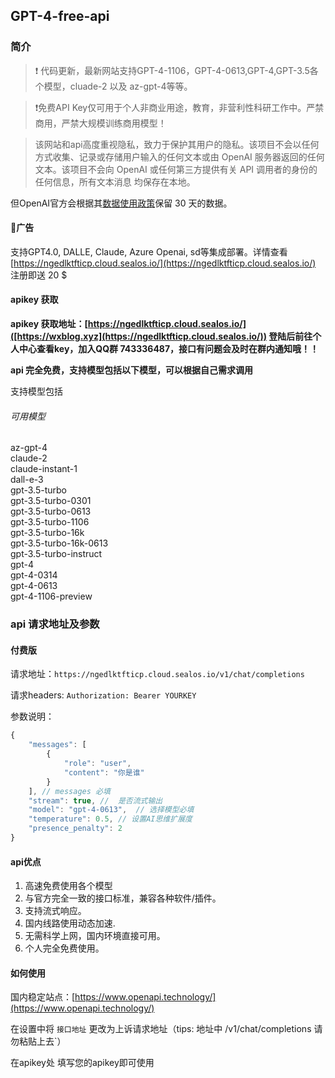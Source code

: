 ## GPT-4-free-api

### 简介

> ❗️ 代码更新，最新网站支持GPT-4-1106，GPT-4-0613,GPT-4,GPT-3.5各个模型，cluade-2 以及 az-gpt-4等等。

> ❗️免费API Key仅可用于个人非商业用途，教育，非营利性科研工作中。严禁商用，严禁大规模训练商用模型！

> 该网站和api高度重视隐私，致力于保护其用户的隐私。该项目不会以任何方式收集、记录或存储用户输入的任何文本或由 OpenAI 服务器返回的任何文本。该项目不会向 OpenAI 或任何第三方提供有关 API 调用者的身份的任何信息，所有文本消息 均保存在本地。

但OpenAI官方会根据其[数据使用政策](https://platform.openai.com/docs/data-usage-policies)保留 30 天的数据。

#### 👏广告

支持GPT4.0, DALLE, Claude, Azure Openai, sd等集成部署。详情查看 [https://ngedlktfticp.cloud.sealos.io/](https://ngedlktfticp.cloud.sealos.io/)  注册即送 20 $

#### apikey 获取

**apikey 获取地址：[https://ngedlktfticp.cloud.sealos.io/]([https://wxblog.xyz](https://ngedlktfticp.cloud.sealos.io/))  登陆后前往个人中心查看key，加入QQ群 743336487，接口有问题会及时在群内通知哦！！**

**api 完全免费，支持模型包括以下模型，可以根据自己需求调用**

支持模型包括 <div class="semi-card-body"><h6 class="semi-typography semi-typography-primary semi-typography-normal semi-typography-h6">可用模型</h6><div style="margin-top: 10px;"><div class="semi-space semi-space-align-center semi-space-horizontal semi-space-wrap semi-space-tight-horizontal semi-space-tight-vertical" x-semi-prop="children"><div aria-label="Tag: az-gpt-4" tabindex="0" class="semi-tag semi-tag-default semi-tag-square semi-tag-light semi-tag-cyan-light" role="button"><div class="semi-tag-content semi-tag-content-ellipsis">az-gpt-4</div></div><div aria-label="Tag: claude-2" tabindex="0" class="semi-tag semi-tag-default semi-tag-square semi-tag-light semi-tag-cyan-light" role="button"><div class="semi-tag-content semi-tag-content-ellipsis">claude-2</div></div><div aria-label="Tag: claude-instant-1" tabindex="0" class="semi-tag semi-tag-default semi-tag-square semi-tag-light semi-tag-cyan-light" role="button"><div class="semi-tag-content semi-tag-content-ellipsis">claude-instant-1</div></div><div aria-label="Tag: dall-e-3" tabindex="0" class="semi-tag semi-tag-default semi-tag-square semi-tag-light semi-tag-cyan-light" role="button"><div class="semi-tag-content semi-tag-content-ellipsis">dall-e-3</div></div><div aria-label="Tag: gpt-3.5-turbo" tabindex="0" class="semi-tag semi-tag-default semi-tag-square semi-tag-light semi-tag-cyan-light" role="button"><div class="semi-tag-content semi-tag-content-ellipsis">gpt-3.5-turbo</div></div><div aria-label="Tag: gpt-3.5-turbo-0301" tabindex="0" class="semi-tag semi-tag-default semi-tag-square semi-tag-light semi-tag-cyan-light" role="button"><div class="semi-tag-content semi-tag-content-ellipsis">gpt-3.5-turbo-0301</div></div><div aria-label="Tag: gpt-3.5-turbo-0613" tabindex="0" class="semi-tag semi-tag-default semi-tag-square semi-tag-light semi-tag-cyan-light" role="button"><div class="semi-tag-content semi-tag-content-ellipsis">gpt-3.5-turbo-0613</div></div><div aria-label="Tag: gpt-3.5-turbo-1106" tabindex="0" class="semi-tag semi-tag-default semi-tag-square semi-tag-light semi-tag-cyan-light" role="button"><div class="semi-tag-content semi-tag-content-ellipsis">gpt-3.5-turbo-1106</div></div><div aria-label="Tag: gpt-3.5-turbo-16k" tabindex="0" class="semi-tag semi-tag-default semi-tag-square semi-tag-light semi-tag-cyan-light" role="button"><div class="semi-tag-content semi-tag-content-ellipsis">gpt-3.5-turbo-16k</div></div><div aria-label="Tag: gpt-3.5-turbo-16k-0613" tabindex="0" class="semi-tag semi-tag-default semi-tag-square semi-tag-light semi-tag-cyan-light" role="button"><div class="semi-tag-content semi-tag-content-ellipsis">gpt-3.5-turbo-16k-0613</div></div><div aria-label="Tag: gpt-3.5-turbo-instruct" tabindex="0" class="semi-tag semi-tag-default semi-tag-square semi-tag-light semi-tag-cyan-light" role="button"><div class="semi-tag-content semi-tag-content-ellipsis">gpt-3.5-turbo-instruct</div></div><div aria-label="Tag: gpt-4" tabindex="0" class="semi-tag semi-tag-default semi-tag-square semi-tag-light semi-tag-cyan-light" role="button"><div class="semi-tag-content semi-tag-content-ellipsis">gpt-4</div></div><div aria-label="Tag: gpt-4-0314" tabindex="0" class="semi-tag semi-tag-default semi-tag-square semi-tag-light semi-tag-cyan-light" role="button"><div class="semi-tag-content semi-tag-content-ellipsis">gpt-4-0314</div></div><div aria-label="Tag: gpt-4-0613" tabindex="0" class="semi-tag semi-tag-default semi-tag-square semi-tag-light semi-tag-cyan-light" role="button"><div class="semi-tag-content semi-tag-content-ellipsis">gpt-4-0613</div></div><div aria-label="Tag: gpt-4-1106-preview" tabindex="0" class="semi-tag semi-tag-default semi-tag-square semi-tag-light semi-tag-cyan-light" role="button"><div class="semi-tag-content semi-tag-content-ellipsis">gpt-4-1106-preview</div></div></div></div></div>

### api 请求地址及参数

#### 付费版

请求地址：`https://ngedlktfticp.cloud.sealos.io/v1/chat/completions`

请求headers: `Authorization: Bearer YOURKEY`

参数说明：

```JavaScript
{
    "messages": [
        {
            "role": "user",
            "content": "你是谁"
        }
    ], // messages 必填
    "stream": true, //  是否流式输出
    "model": "gpt-4-0613",  // 选择模型必填
    "temperature": 0.5, // 设置AI思维扩展度
    "presence_penalty": 2
}
```

#### api优点

1. 高速免费使用各个模型
2. 与官方完全一致的接口标准，兼容各种软件/插件。
3. 支持流式响应。
4. 国内线路使用动态加速.
5. 无需科学上网，国内环境直接可用。
6. 个人完全免费使用。

#### 如何使用

国内稳定站点：[https://www.openapi.technology/](https://www.openapi.technology/)

在设置中将 `接口地址` 更改为上诉请求地址（tips: 地址中 /v1/chat/completions 请勿粘贴上去`）

在apikey处 填写您的apikey即可使用

















